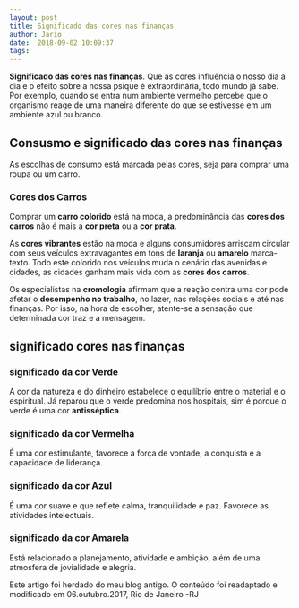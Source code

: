 ```yaml
---
layout: post
title: Significado das cores nas finanças
author: Jario
date:  2018-09-02 10:09:37
tags:
---
```

**Significado das cores nas finanças**. Que as cores influência o nosso dia a dia e o efeito sobre a nossa psique é extraordinária, todo mundo já sabe. Por exemplo, quando se entra num ambiente vermelho percebe que o organismo reage de uma maneira diferente do que se estivesse em um ambiente azul ou branco.

## Consusmo e significado das cores nas finanças

As escolhas de consumo está marcada pelas cores, seja para comprar uma roupa ou um carro.

### Cores dos Carros

Comprar um **carro colorido** está na moda, a predominância das **cores dos carros** não é mais a **cor preta** ou a **cor prata**.

As **cores vibrantes** estão na moda e alguns consumidores arriscam circular com seus veículos extravagantes em tons de **laranja** ou **amarelo** marca-texto. Todo este colorido nos veículos muda o cenário das avenidas e cidades, as cidades ganham mais vida com as **cores dos carros**.

Os especialistas na **cromologia** afirmam que a reação contra uma cor pode afetar o **desempenho no trabalho**, no lazer, nas relações sociais e até nas finanças. Por isso, na hora de escolher, atente-se a sensação que determinada cor traz e a mensagem.

## significado cores nas finanças

### significado da cor Verde

A cor da natureza e do dinheiro estabelece o equilíbrio entre o material e o espiritual. Já reparou que o verde predomina nos hospitais, sim é porque o verde é uma cor **antisséptica**.

### significado da cor Vermelha

É uma cor estimulante, favorece a força de vontade, a conquista e a capacidade de liderança.

### significado da cor Azul

É uma cor suave e que reflete calma, tranquilidade e paz. Favorece as atividades intelectuais.

### significado da cor Amarela

Está relacionado a planejamento, atividade e ambição, além de uma atmosfera de jovialidade e alegria.

Este artigo foi herdado do meu blog antigo. O conteúdo foi readaptado e modificado em 06.outubro.2017, Rio de Janeiro -RJ